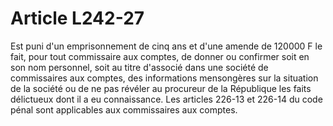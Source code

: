 # Article L242-27

Est puni d'un emprisonnement de cinq ans et d'une amende de 120000 F le fait, pour tout commissaire aux comptes, de donner ou confirmer soit en son nom personnel, soit au titre d'associé dans une société de commissaires aux comptes, des informations mensongères sur la situation de la société ou de ne pas révéler au procureur de la République les faits délictueux dont il a eu connaissance.   Les articles 226-13 et 226-14 du code pénal sont applicables aux commissaires aux comptes.